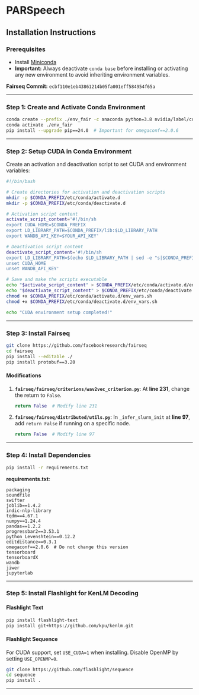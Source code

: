 # PARSpeech

## Installation Instructions  
### Prerequisites  
- Install [Miniconda](https://docs.anaconda.com/miniconda/install/)  
- **Important:** Always deactivate `conda base` before installing or activating any new environment to avoid inheriting environment variables.  

**Fairseq Commit:** `ecbf110e1eb43861214b05fa001eff584954f65a`  

---

### Step 1: Create and Activate Conda Environment  

```bash
conda create --prefix ./env_fair -c anaconda python=3.8 nvidia/label/cuda-12.1.1::cuda-toolkit cudnn=9.1
conda activate ./env_fair
pip install --upgrade pip==24.0  # Important for omegaconf==2.0.6
```

---

### Step 2: Setup CUDA in Conda Environment  

Create an activation and deactivation script to set CUDA and environment variables:  

```bash
#!/bin/bash

# Create directories for activation and deactivation scripts
mkdir -p $CONDA_PREFIX/etc/conda/activate.d
mkdir -p $CONDA_PREFIX/etc/conda/deactivate.d

# Activation script content
activate_script_content='#!/bin/sh
export CUDA_HOME=$CONDA_PREFIX
export LD_LIBRARY_PATH=$CONDA_PREFIX/lib:$LD_LIBRARY_PATH
export WANDB_API_KEY=$YOUR_API_KEY'

# Deactivation script content
deactivate_script_content='#!/bin/sh
export LD_LIBRARY_PATH=$(echo $LD_LIBRARY_PATH | sed -e "s|$CONDA_PREFIX/lib:||g")
unset CUDA_HOME
unset WANDB_API_KEY'

# Save and make the scripts executable
echo "$activate_script_content" > $CONDA_PREFIX/etc/conda/activate.d/env_vars.sh
echo "$deactivate_script_content" > $CONDA_PREFIX/etc/conda/deactivate.d/env_vars.sh
chmod +x $CONDA_PREFIX/etc/conda/activate.d/env_vars.sh
chmod +x $CONDA_PREFIX/etc/conda/deactivate.d/env_vars.sh

echo "CUDA environment setup completed!"
```

---

### Step 3: Install Fairseq  

```bash
git clone https://github.com/facebookresearch/fairseq
cd fairseq
pip install --editable ./
pip install protobuf==3.20
```

#### Modifications  
1. **`fairseq/fairseq/criterions/wav2vec_criterion.py`**: At **line 231**, change the return to `False`.  
    ```python
    return False  # Modify line 231
    ```
2. **`fairseq/fairseq/distributed/utils.py`**: In `_infer_slurm_init` at **line 97**, add `return False` if running on a specific node.  
    ```python
    return False  # Modify line 97
    ```

---

### Step 4: Install Dependencies  

```bash
pip install -r requirements.txt
```

**requirements.txt**:  

```
packaging
soundfile
swifter
joblib==1.4.2
indic-nlp-library
tqdm==4.67.1
numpy==1.24.4
pandas==1.2.2
progressbar2==3.53.1
python_Levenshtein==0.12.2
editdistance==0.3.1
omegaconf==2.0.6  # Do not change this version
tensorboard
tensorboardX
wandb
jiwer
jupyterlab
```

---

### Step 5: Install Flashlight for KenLM Decoding  

#### Flashlight Text  
```bash
pip install flashlight-text
pip install git+https://github.com/kpu/kenlm.git
```

#### Flashlight Sequence  
For CUDA support, set `USE_CUDA=1` when installing. Disable OpenMP by setting `USE_OPENMP=0`.  

```bash
git clone https://github.com/flashlight/sequence
cd sequence
pip install .
```

---
